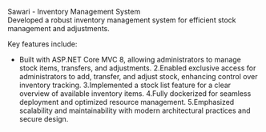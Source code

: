 
Sawari - Inventory Management System        
Developed a robust inventory management system for efficient stock management and adjustments.

Key features include:

- Built with ASP.NET Core MVC 8, allowing administrators to manage stock items, transfers, and adjustments.
2.Enabled exclusive access for administrators to add, transfer, and adjust stock, enhancing control over inventory tracking.
3.Implemented a stock list feature for a clear overview of available inventory items.
4.Fully dockerized for seamless deployment and optimized resource management.
5.Emphasized scalability and maintainability with modern architectural practices and secure design.
